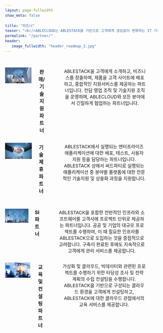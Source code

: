 ```yaml
---
layout: page-fullwidth
show_meta: false

title: "파트너"
teaser: "<br/>ABLECLOUD는 ABLESTACK을 기반으로 고객에게 끊임없이 변화하는 IT 기술 환경에 적응할 수 있는 인프라를 제공하고, 자동화하며, 모니터링하기 위한 토탈 플랫폼을 제공합니다. 지금 바로 사용 가능하고, 빠르게 배포하며, 어떠한 워크로드에도 적용할 수 있는 ABLESTACK의 파트너로 함께 할 수 있습니다. 유연한 개방형 기술 플랫폼으로써 지속적으로 전문가 지원을 제공할 준비가 되어 있습니다. "
permalink: "/partner/"
header:
   image_fullwidth: "header_roadmap_2.jpg"
---
```



<br/>
<div class="row t30">
   <div class="medium-6 columns" style="text-align: center;">
      <p><img src="/images/partner-sales-part.png"></p>
      <p style="font-size: 16px;"><b>판매/기술지원 파트너</b></p>
      <p style="font-size: 15px; padding: 0 40px">
        ABLESTACK을 고객에게 소개하고, 비즈니스를 창출하며, 제품을 고객 사이트에 배포하고, 종합적인 지원서비스를 제공하는 파트너입니다. 전담 영업 조직 및 기술지원 조직을 운영하며, ABLECLOUD와 모든 분야에서 긴밀하게 협업하는 파트너입니다. 
      </p>
   </div>
   <div class="medium-6 columns" style="text-align: center;">
      <p><img src="/images/partner-partnership-part.png"></p>
      <p style="font-size: 16px;"><b>기술제휴 파트너</b></p>
      <p style="font-size: 15px; padding: 0 40px">
        ABLESTACK에서 실행되는 엔터프라이즈 애플리케이션에 대한 배포, 테스트, 사용자 지원 등을 담당하는 파트너입니다. ABLESTACK 상에서 써드파티로 실행되는 애플리케이션 중 분야별 플랫폼에 대한 전문적인 기술지원 및 상용화 과정을 지원합니다. 
      </p>
   </div>
</div>


<br/>
<div class="row t30">
   <div class="medium-6 columns" style="text-align: center;">
      <p><img src="/images/partner-si-part.png"></p>
      <p style="font-size: 16px;"><b>SI 파트너</b></p>
      <p style="font-size: 15px; padding: 0 40px">
        ABLESTACK을 포함한 전반적인 인프라와 소프트웨어를 고객사에 프로젝트 단위로 제공하는 파트너입니다. 공공 및 기업의 대규모 프로젝트를 수행하며, 이 때 필요한 인프라를 ABLESTACK으로 도입하는 것을 중점적으로 고려합니다. 구축이 완료된 후에도 지속적으로 고객에게 관리 서비스를 제공합니다. 
      </p>
   </div>
   <div class="medium-6 columns" style="text-align: center;">
      <p><img src="/images/partner-education-part.png"></p>
      <p style="font-size: 16px;"><b>교육 및 컨설팅 파트너</b></p>
      <p style="font-size: 15px; padding: 0 40px">
        가상화 및 클라우드, 빅데이터와 관련된 프로젝트를 수행하기 위한 타당성 조사 및 전략 계획의 수립 컨설팅을 수행합니다. ABLESTACK을 기반으로 구성되는 클라우드 환경을 고객에게 컨설팅하고, ABLESTACK에 대한 클라우드 관점에서의 교육 서비스를 제공합니다. 
      </p>
   </div>
</div>